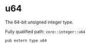 # u64

The 64-bit unsigned integer type.

Fully qualified path: `core::integer::u64`

<pre><code class="language-rust">pub extern type u64</code></pre>

